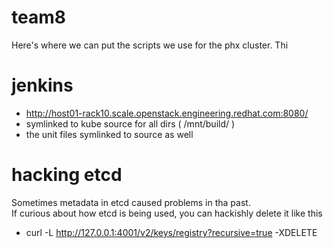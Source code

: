 # team8
Here's where we can put the scripts we use for the phx cluster.
Thi


# jenkins

- http://host01-rack10.scale.openstack.engineering.redhat.com:8080/
- symlinked to kube source for all dirs ( /mnt/build/ )
- the unit files symlinked to source as well

# hacking etcd

Sometimes metadata in etcd caused problems in tha past.  
If curious about how etcd is being used, you can hackishly delete it like this 
- curl -L http://127.0.0.1:4001/v2/keys/registry?recursive=true -XDELETE
